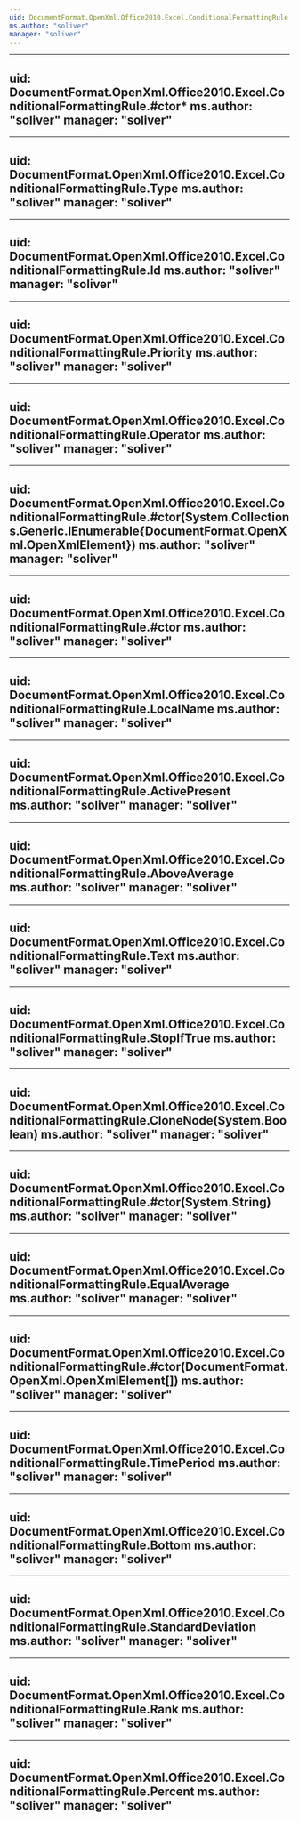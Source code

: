 ```yaml
---
uid: DocumentFormat.OpenXml.Office2010.Excel.ConditionalFormattingRule
ms.author: "soliver"
manager: "soliver"
---
```


---
uid: DocumentFormat.OpenXml.Office2010.Excel.ConditionalFormattingRule.#ctor*
ms.author: "soliver"
manager: "soliver"
---

---
uid: DocumentFormat.OpenXml.Office2010.Excel.ConditionalFormattingRule.Type
ms.author: "soliver"
manager: "soliver"
---

---
uid: DocumentFormat.OpenXml.Office2010.Excel.ConditionalFormattingRule.Id
ms.author: "soliver"
manager: "soliver"
---

---
uid: DocumentFormat.OpenXml.Office2010.Excel.ConditionalFormattingRule.Priority
ms.author: "soliver"
manager: "soliver"
---

---
uid: DocumentFormat.OpenXml.Office2010.Excel.ConditionalFormattingRule.Operator
ms.author: "soliver"
manager: "soliver"
---

---
uid: DocumentFormat.OpenXml.Office2010.Excel.ConditionalFormattingRule.#ctor(System.Collections.Generic.IEnumerable{DocumentFormat.OpenXml.OpenXmlElement})
ms.author: "soliver"
manager: "soliver"
---

---
uid: DocumentFormat.OpenXml.Office2010.Excel.ConditionalFormattingRule.#ctor
ms.author: "soliver"
manager: "soliver"
---

---
uid: DocumentFormat.OpenXml.Office2010.Excel.ConditionalFormattingRule.LocalName
ms.author: "soliver"
manager: "soliver"
---

---
uid: DocumentFormat.OpenXml.Office2010.Excel.ConditionalFormattingRule.ActivePresent
ms.author: "soliver"
manager: "soliver"
---

---
uid: DocumentFormat.OpenXml.Office2010.Excel.ConditionalFormattingRule.AboveAverage
ms.author: "soliver"
manager: "soliver"
---

---
uid: DocumentFormat.OpenXml.Office2010.Excel.ConditionalFormattingRule.Text
ms.author: "soliver"
manager: "soliver"
---

---
uid: DocumentFormat.OpenXml.Office2010.Excel.ConditionalFormattingRule.StopIfTrue
ms.author: "soliver"
manager: "soliver"
---

---
uid: DocumentFormat.OpenXml.Office2010.Excel.ConditionalFormattingRule.CloneNode(System.Boolean)
ms.author: "soliver"
manager: "soliver"
---

---
uid: DocumentFormat.OpenXml.Office2010.Excel.ConditionalFormattingRule.#ctor(System.String)
ms.author: "soliver"
manager: "soliver"
---

---
uid: DocumentFormat.OpenXml.Office2010.Excel.ConditionalFormattingRule.EqualAverage
ms.author: "soliver"
manager: "soliver"
---

---
uid: DocumentFormat.OpenXml.Office2010.Excel.ConditionalFormattingRule.#ctor(DocumentFormat.OpenXml.OpenXmlElement[])
ms.author: "soliver"
manager: "soliver"
---

---
uid: DocumentFormat.OpenXml.Office2010.Excel.ConditionalFormattingRule.TimePeriod
ms.author: "soliver"
manager: "soliver"
---

---
uid: DocumentFormat.OpenXml.Office2010.Excel.ConditionalFormattingRule.Bottom
ms.author: "soliver"
manager: "soliver"
---

---
uid: DocumentFormat.OpenXml.Office2010.Excel.ConditionalFormattingRule.StandardDeviation
ms.author: "soliver"
manager: "soliver"
---

---
uid: DocumentFormat.OpenXml.Office2010.Excel.ConditionalFormattingRule.Rank
ms.author: "soliver"
manager: "soliver"
---

---
uid: DocumentFormat.OpenXml.Office2010.Excel.ConditionalFormattingRule.Percent
ms.author: "soliver"
manager: "soliver"
---
